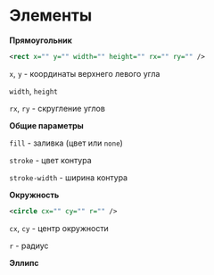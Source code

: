 # Элементы

**Прямоугольник**

```xml
<rect x="" y="" width="" height="" rx="" ry="" />
```

`x`, `y` - координаты верхнего левого угла

`width`, `height`

`rx`, `ry` - скругление углов

**Общие параметры**

`fill` - заливка (цвет или `none`)

`stroke` - цвет контура

`stroke-width` - ширина контура

**Окружность**

```xml
<circle cx="" cy="" r="" />
```

`cx`, `cy` - центр окружности

`r` - радиус

**Эллипс**

